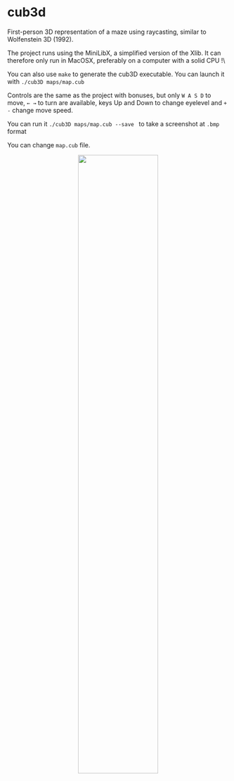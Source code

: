 # cub3d
First-person 3D representation of a maze using raycasting, similar to Wolfenstein 3D (1992).

The project runs using the MiniLibX, a simplified version of the Xlib. It can therefore only run in MacOSX, preferably on a computer with a solid CPU !\

You can also use ``make`` to generate the cub3D executable. You can launch it with ``./cub3D maps/map.cub``

Controls are the same as the project with bonuses, but only ``W A S D`` to move, ``← →`` to turn are available, keys  Up and Down to change eyelevel and ``+ -`` change move speed.

You can run it  ``./cub3D maps/map.cub --save `` to take a screenshot at ``.bmp`` format

You can change ``map.cub`` file.

<p align="center">
  <img src="https://github.com" width="60%" />
</p>
